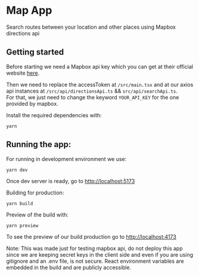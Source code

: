 # Map App
Search routes between your location and other places using Mapbox directions api

## Getting started
Before starting we need a Mapbox api key which you can get at their official website [here](https://www.mapbox.com/).

Then we need to replace the accessToken at `/src/main.tsx` and at our axios api instances at `/src/api/directionsApi.ts` && `src/api/searchApi.ts`. \
For that, we just need to change the keyword `YOUR_API_KEY` for the one provided by mapbox.

Install the required dependencies with:
```
yarn
```

## Running the app: 

For running in development environment we use:
```
yarn dev
```
Once dev server is ready, go to [http://localhost:5173](http://localhost:5173)

Building for production:
```
yarn build
```

Preview of the build with:
```
yarn preview
```
To see the preview of our build production go to [http://localhost:4173](http://localhost:4173)

Note: This was made just for testing mapbox api, do not deploy this app since we are keeping secret keys in the client side and even if you are using gitignore and an .env file, is not secure. React environment variables are embedded in the build and are publicly accessible.